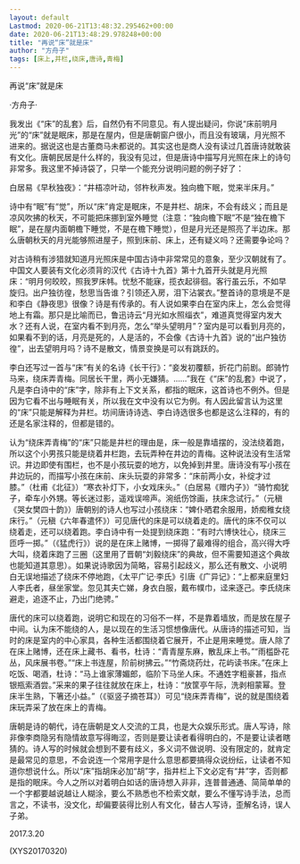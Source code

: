 ```yaml
---
layout: default
Lastmod: 2020-06-21T13:48:32.295462+00:00
date: 2020-06-21T13:48:29.978248+00:00
title: "再说“床”就是床"
author: "方舟子"
tags: [床上,井栏,绕床,唐诗,青梅]
---
```


再说“床”就是床

·方舟子·

我发出《“床”的乱套》后，自然仍有不同意见。有人提出疑问，你说“床前明月光”的“床”就是眠床，那是在屋内，但是唐朝窗户很小，而且没有玻璃，月光照不进来的。据说这也是古董商马未都说的。其实这也是商人没有读过几首唐诗就敢装有文化。唐朝民居是什么样的，我没有见过，但是唐诗中描写月光照在床上的诗句非常多。我这里不掉诗袋了，只举一个能充分说明问题的例子好了：

白居易《早秋独夜》：“井梧凉叶动，邻杵秋声发。独向檐下眠，觉来半床月。”

诗中有“眠”有“觉”，所以“床”肯定是眠床，不是井栏、胡床，不会有歧义；而且是凉风吹拂的秋天，不可能把床挪到室外睡觉（注意：“独向檐下眠”不是“独在檐下眠”，是在屋内面朝檐下睡觉，不是在檐下睡觉），但是月光还是照亮了半边床。那么唐朝秋天的月光能够照进屋子，照到床前、床上，还有疑义吗？还需要争论吗？

对古诗稍有涉猎就知道月光照床是中国古诗中非常常见的意象，至少汉朝就有了。中国文人要装有文化必须背的汉代《古诗十九首》第十九首开头就是月光照床：“明月何皎皎，照我罗床帏。忧愁不能寐，揽衣起徘徊。客行虽云乐，不如早旋归。出户独彷徨，愁思当告谁？引领还入房，泪下沾裳衣。”整首诗的意境是不是和李白《静夜思》很像？诗是有传承的。有人说如果李白在室内床上，怎么会觉得地上有霜。那只是比喻而已，鲁迅诗云“月光如水照缁衣”，难道真觉得室内发大水？还有人说，在室内看不到月亮，怎么“举头望明月”？室内是可以看到月亮的，如果看不到的话，月亮是死的，人是活的，不会像《古诗十九首》说的“出户独彷徨”，出去望明月吗？诗不是散文，情景变换是可以有跳跃的。

李白还写过一首与“床”有关的名诗《长干行》：“妾发初覆额，折花门前剧。郎骑竹马来，绕床弄青梅。同居长干里，两小无嫌猜。……”我在《“床”的乱套》中说了，凡是李白诗中的“床”字，除非有上下文关系，都指的眠床，这首诗也不例外。但是因为它看不出与睡眠有关，所以我在文中没有以它为例。有人因此留言认为这里的“床”只能是解释为井栏。坊间唐诗诗选、李白诗选很多也都是这么注释的，有的还是名家注释的，但都是错的。

认为“绕床弄青梅”的“床”只能是井栏的理由是，床一般是靠墙摆的，没法绕着跑，所以这个小男孩只能是绕着井栏跑，去玩弄种在井边的青梅。这种说法没有生活常识。井边即使有围栏，也不是小孩玩耍的地方，以免掉到井里。唐诗没有写小孩在井边玩的，而描写小孩在床前、床头玩耍的非常多：“床前两小女，补绽才过膝。”（杜甫《北征》）“寒衣补灯下，小女戏床头。”（白居易《赠内子》）“骑竹痴犹子，牵车小外甥。等长迷过影，遥戏误啼声。涴纸伤馀画，扶床念试行。”（元稹《哭女樊四十韵》）唐朝别的诗人也写过小孩绕床：“婢仆晒君余服用，娇痴稚女绕床行。”（元稹《六年春遣怀》）可见唐代的床是可以绕着走的。唐代的床不仅可以绕着走，还可以绕着跑。李白诗中有一处提到绕床跑：“有时六博快壮心，绕床三匝呼一掷。”（《猛虎行》）说的是在床上赌博，一掷得了最难得的组合，高兴得大呼大叫，绕着床跑了三圈（这里用了晋朝“刘毅绕床”的典故，但不需要知道这个典故也能知道其意思）。如果说诗歌因为简略，容易引起歧义，那么还有散文、小说明白无误地描述了绕床不停地跑，《太平广记·李氏》引唐《广异记》：“上都来庭里妇人李氏者，昼坐家堂。忽见其夫亡娣，身衣白服，戴布幞巾，迳来逐己。李氏绕床避走，追逐不止，乃出门绝骋。”

唐代的床可以绕着跑，说明它和现在的习俗不一样，不是靠着墙放，而是放在屋子中间。认为床不能绕的人，是以现在的生活习惯想像唐代。从唐诗的描述可知，当时的床是室内的中心家具，各种生活都围绕着它展开，不止是用来睡觉。唐人除了在床上赌博，还在床上藏书、看书，杜诗：“青青屋东麻，散乱床上书。”“雨槛卧花丛，风床展书卷。”“床上书连屋，阶前树拂云。”“竹斋烧药灶，花屿读书床。”在床上吃饭、喝酒，杜诗：“马上谁家薄媚郎，临阶下马坐人床。不通姓字粗豪甚，指点银瓶索酒尝。”采来的果子往往就放在床上，杜诗：“放筐亭午际，洗剥相蒙幂。登床半生熟，下箸还小益。”（《驱竖子摘苍耳》）可见“绕床弄青梅”，说的就是围绕着床玩弄采了放在床上的青梅。

唐朝是诗的朝代，诗在唐朝是文人交流的工具，也是大众娱乐形式。唐人写诗，除非像李商隐另有隐情故意写得晦涩，否则是要让读者看得明白的，不是要让读者瞎猜的。诗人写的时候就会想到不要有歧义，多义词不做说明、没有限定的，就肯定是最常见的意思，不会说连一个常用字是什么意思都要搞得众说纷纭，让读者不知道你想说什么。所以“床”指胡床必加“胡”字，指井栏上下文必定有“井”字，否则都是指的眠床。今人之所以对着明白如话的唐诗想入非非，连普普通通、简简单单的一个字都要越说越让人糊涂，要么不熟悉也不检索文献，要么不懂写诗手法，总而言之，不读书，没文化，却偏要装得比别人有文化，替古人写诗，歪解名诗，误人子弟。

2017.3.20

(XYS20170320)

